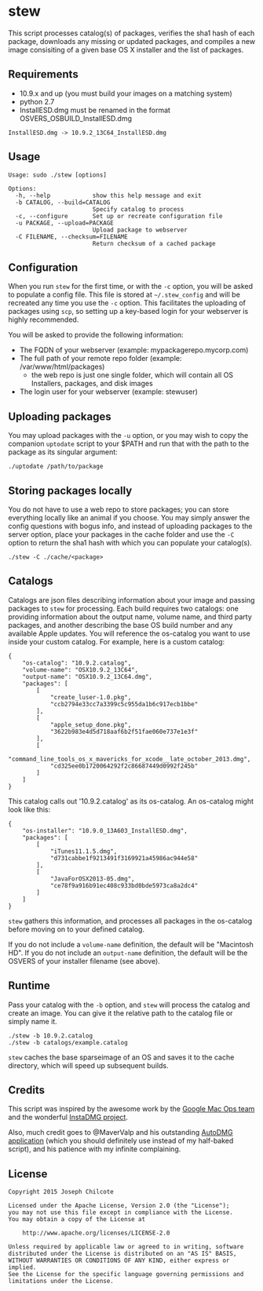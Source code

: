 stew
=======

This script processes catalog(s) of packages, verifies the sha1 hash of each package, downloads any missing or updated packages, 
and compiles a new image consisiting of a given base OS X installer and the list of packages.

Requirements
------------
+ 10.9.x and up (you must build your images on a matching system)  
+ python 2.7  
+ InstallESD.dmg must be renamed in the format OSVERS_OSBUILD_InstallESD.dmg  
```
InstallESD.dmg -> 10.9.2_13C64_InstallESD.dmg
```  

Usage
-----

    Usage: sudo ./stew [options]

    Options:
      -h, --help            show this help message and exit
      -b CATALOG, --build=CATALOG
                            Specify catalog to process
      -c, --configure       Set up or recreate configuration file
      -u PACKAGE, --upload=PACKAGE
                            Upload package to webserver
      -C FILENAME, --checksum=FILENAME
                            Return checksum of a cached package


Configuration
-------------
When you run ```stew``` for the first time, or with the ```-c``` option, you will be asked to populate a config file.  This file is stored at ```~/.stew_config``` and will be recreated any time you use the ```-c``` option. This facilitates the uploading of packages using ```scp```, so setting up a key-based login for your webserver is highly recommended.  

You will be asked to provide the following information:  

+ The FQDN of your webserver (example: mypackagerepo.mycorp.com)
+ The full path of your remote repo folder (example: /var/www/html/packages)  
    + the web repo is just one single folder, which will contain all OS Installers, packages, and disk images  
+ The login user for your webserver (example: stewuser)

Uploading packages
------------------
You may upload packages with the ```-u``` option, or you may wish to copy the companion ```uptodate``` script to your $PATH and run that with the path to the package as its singular argument:  

    ./uptodate /path/to/package

Storing packages locally
------------------------
You do not have to use a web repo to store packages; you can store everything locally like an animal if you choose. You may simply answer the config questions with bogus info, and instead of uploading packages to the server option, place your packages in the cache folder and use the ```-C``` option to return the sha1 hash with which you can populate your catalog(s).  

    ./stew -C ./cache/<package>

Catalogs
--------

Catalogs are json files describing information about your image and passing packages to ```stew``` for processing. Each build requires two catalogs: one providing information about the output name, volume name, and third party packages, and another describing the base OS build number and any available Apple updates. You will reference the os-catalog you want to use inside your custom catalog.  For example, here is a custom catalog:   

    {
        "os-catalog": "10.9.2.catalog",
        "volume-name": "OSX10.9.2_13C64",
        "output-name": "OSX10.9.2_13C64.dmg",
        "packages": [
            [
                "create_luser-1.0.pkg",
                "ccb2794e33cc7a3399c5c955da1b6c917ecb1bbe"
            ],
            [
                "apple_setup_done.pkg",
                "3622b983e4d5d718aaf6b2f51fae060e737e1e3f"
            ],
            [
                "command_line_tools_os_x_mavericks_for_xcode__late_october_2013.dmg",
                "cd325ee0b1720064292f2c86687449d0992f245b"
            ]
        ]
    }

This catalog calls out '10.9.2.catalog' as its os-catalog. An os-catalog might look like this:

    {
        "os-installer": "10.9.0_13A603_InstallESD.dmg",
        "packages": [
            [
                "iTunes11.1.5.dmg",
                "d731cabbe1f9213491f3169921a45986ac944e58"
            ],
            [
                "JavaForOSX2013-05.dmg",
                "ce78f9a916b91ec408c933bd0bde5973ca8a2dc4"
            ]
        ]
    }


```stew``` gathers this information, and processes all packages in the os-catalog before moving on to your defined catalog.

If you do not include a ```volume-name``` definition, the default will be "Macintosh HD". If you do not include an ```output-name``` definition, the default will be the OSVERS of your installer filename (see above).  

Runtime
-------
Pass your catalog with the ```-b``` option, and ```stew``` will process the catalog and create an image. You can give it the relative path to the catalog file or simply name it.  

    ./stew -b 10.9.2.catalog
    ./stew -b catalogs/example.catalog
 
 ```stew``` caches the base sparseimage of an OS and saves it to the cache directory, which will speed up subsequent builds.  

Credits
-------

This script was inspired by the awesome work by the [Google Mac Ops team](https://code.google.com/p/google-macops/source/browse/#svn%2Ftrunk%2Fcan_haz_image) and the wonderful [InstaDMG project](https://code.google.com/p/instadmg/).

Also, much credit goes to @MaverValp and his outstanding [AutoDMG application](https://github.com/MagerValp/AutoDMG) (which you should definitely use instead of my half-baked script), and his patience with my infinite complaining. 

License
-------

    Copyright 2015 Joseph Chilcote
    
    Licensed under the Apache License, Version 2.0 (the "License");
    you may not use this file except in compliance with the License.
    You may obtain a copy of the License at
    
        http://www.apache.org/licenses/LICENSE-2.0
    
    Unless required by applicable law or agreed to in writing, software
    distributed under the License is distributed on an "AS IS" BASIS,
    WITHOUT WARRANTIES OR CONDITIONS OF ANY KIND, either express or implied.
    See the License for the specific language governing permissions and
    limitations under the License.
